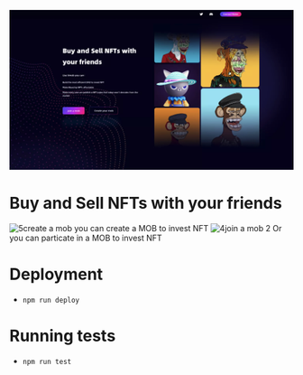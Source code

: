 ![](./xmob.png)

# Buy and Sell NFTs with your friends

![5create a mob](https://user-images.githubusercontent.com/47583564/170903279-a0779d8b-335d-4e38-a3d8-c25e75c722c9.png)
you can create a MOB to invest NFT 
![4join a mob 2](https://user-images.githubusercontent.com/47583564/170903324-f6ce6aaf-3a13-4752-bfc4-c1462b2fe9e6.png)
Or you can particate in a MOB to invest NFT
# Deployment
* `npm run deploy` 

# Running tests
* `npm run test`
